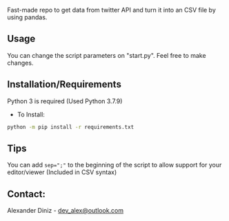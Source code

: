 Fast-made repo to get data from twitter API and turn it into an CSV file by using pandas.

## Usage

You can change the script parameters on "start.py".
Feel free to make changes.

## Installation/Requirements

Python 3 is required (Used Python 3.7.9)

- To Install: 
```sh
python -m pip install -r requirements.txt
```

## Tips

You can add `sep=";"` to the beginning of the script to allow support for your editor/viewer (Included in CSV syntax)

## Contact:

Alexander Diniz - dev_alex@outlook.com